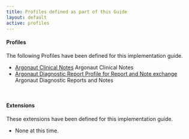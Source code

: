 ```yaml
---
title: Profiles defined as part of this Guide
layout: default
active: profiles
---
```

#### Profiles

The following Profiles have been defined for this implementation guide.

<!-- {% raw %}{% include list-profiles.xhtml %}{% endraw %} -->
* <a href="StructureDefinition-argo-clinicalnotes.html">Argonaut Clinical Notes</a> Argonaut Clinical Notes
* <a href="StructureDefinition-argo-diagnosticreport-notes-and-reports.html">Argonaut Diagnostic Report Profile for Report and Note exchange</a> Argonaut Diagnostic Reports and Notes
 <!-- <li><a href="StructureDefinition-example-dr.html">Example DR to show how to base off of US Core DR</a> Example DR to show how to base off of US Core DR</li> -->


<br />

#### Extensions 

These extensions have been defined for this implementation guide.

* None at this time.

<!-- remove this line to list profiles  {% raw %} *use this line to list the profiles*

{% include list-extensions.xhtml %}

{% endraw %} remove this line to list profiles  -->

<br />
